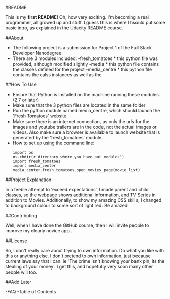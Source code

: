 #README

This is my **first README!** Oh, how very exciting. I'm becoming a real programmer, 
all growed up and stuff. I guess this is where I hsould put some basic intro, as 
explained in the Udacity README course. 


##About

- The following project is a submission for Project 1 of the 
  Full Stack Developer Nanodegree.
- There are 3 modules included:
	-fresh_tomatoes  * this python file was provided, although modified slightly
	-media           * this python file contains the classes defined for the project
	-media_centre    * this python file contains the calss instances as well as the 


##How To Use

- Ensure that Python is installed on the machine running these modules. (2.7 or later) 
- Make sure that the 3 python files are located in the same folder
- Run the python module named media_centre, which should launch the 
  'Fresh Tomatoes' website. 
- Make sure there is an internet connection, as only the urls for 
  the images and youtube trailers are in the code, not the actual images
  or videos. Also make sure a browser is available to launch website that 
  is generated by the 'fresh_tomatoes' module. 
- How to set up using the command line: 
	```
    import os
	os.chdir(r'directory_where_you_have_put_modules')
	import fresh_tomatoes
	import media_center
	media_center.fresh_tomatoes.open_movies_page(movie_list)
	```


##Project Explanation

In a feeble attempt to 'exceed expectations', I made parent and child classes, so the 
webpage shows additional information, and TV Series in addition to Movies. 
Additionally, to show my amazing CSS skills, I changed to background colour to some 
sort of light red. Be amazed!


##Contributing

Well, when I have done the GitHub course, then I will invite people to improve my 
clearly novice app..


##License

So, I don't really care about trying to own information. Do what you like with this 
or anything else. I don't pretend to own information, just because current laws say that I can. 
ie 'The crime isn't knowing your bank pin, its the stealing of your money'. I get this, and 
hopefully very soon many other people will too. 


##Add Later

-FAQ
-Table of Contents
